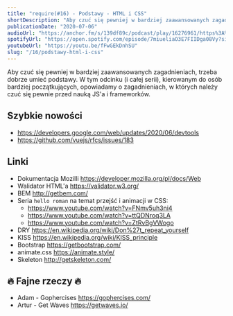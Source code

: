 ```yaml
---
title: "require(#16) - Podstawy - HTML i CSS"
shortDescription: "Aby czuć się pewniej w bardziej zaawansowanych zagadnieniach, trzeba dobrze umieć podstawy. W tym odcinku (i całej serii), kierowanym do osób bardziej początkujących, opowiadamy o zagadnieniach, w których należy czuć się pewnie przed nauką JS'a i frameworków."
publicationDate: "2020-07-06"
audioUrl: "https://anchor.fm/s/139df89c/podcast/play/16276961/https%3A%2F%2Fd3ctxlq1ktw2nl.cloudfront.net%2Fstaging%2F2020-6-8%2F3373796c-1148-7b96-989b-702509a47dad.mp3"
spotifyUrl: "https://open.spotify.com/episode/7miueliaO3E7FIIDga08Vy?si=Fmoyao4PSQ-a8ZgiSR_J3w"
youtubeUrl: "https://youtu.be/fFwGEkDnhSU"
slug: "/16/podstawy-html-i-css"
---
```


Aby czuć się pewniej w bardziej zaawansowanych zagadnieniach, trzeba dobrze umieć podstawy. W tym odcinku (i całej serii), kierowanym do osób bardziej początkujących, opowiadamy o zagadnieniach, w których należy czuć się pewnie przed nauką JS'a i frameworków.

## Szybkie nowości

- https://developers.google.com/web/updates/2020/06/devtools
- https://github.com/vuejs/rfcs/issues/183

## Linki

- Dokumentacja Mozilli https://developer.mozilla.org/pl/docs/Web
- Walidator HTML'a https://validator.w3.org/
- BEM http://getbem.com/
- Seria `hello roman` na temat przejść i animacji w CSS:
  - https://www.youtube.com/watch?v=FNmv5uh3ni4
  - https://www.youtube.com/watch?v=ttQDNroq3LA
  - https://www.youtube.com/watch?v=ZtRvBgVWogo
- DRY https://en.wikipedia.org/wiki/Don%27t_repeat_yourself
- KISS https://en.wikipedia.org/wiki/KISS_principle
- Bootstrap https://getbootstrap.com/
- animate.css https://animate.style/
- Skeleton http://getskeleton.com/

## 🔥 Fajne rzeczy 🔥

- Adam - Gophercises https://gophercises.com/
- Artur - Get Waves https://getwaves.io/
